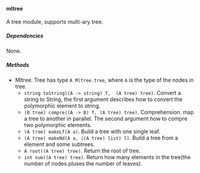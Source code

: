 #### mltree

A tree module, supports multi-ary tree.

##### Dependencies

None.

##### Methods

- Mltree. Tree has type `A Mltree.tree`, where `A` is the type of the nodes in tree.
    + `string toString((A -> string) f,  (A tree) tree)`. Convert a string to String, the first argument describes how to convert the polymorphic element to string.
    + `(B tree) compre((A -> B) f, (A tree) tree)`. Comprehension. map a tree to another in parallel. The second argument how to compre two polymorphic elements.
    + `(A tree) makeLf(A a)`. Build a tree with one single leaf.
    + `(A tree) makeNd(A a, ((A tree) list) l)`. Build a tree from a element and some subtrees.
    + `A root((A tree) tree)`. Return the root of tree.
    + `int num((A tree) tree)`. Return how many elements in the tree(the number of nodes pluses the number of leaves).
